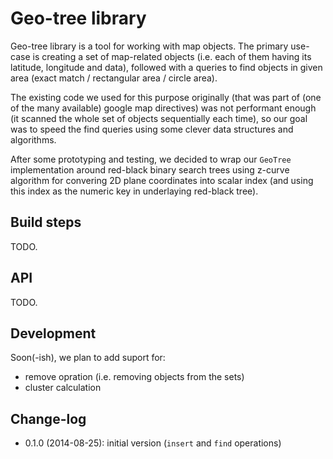 # Geo-tree library

Geo-tree library is a tool for working with map objects. The primary use-case is
creating a set of map-related objects (i.e. each of them having its latitude,
longitude and data), followed with a queries to find objects in given area
(exact match / rectangular area / circle area).

The existing code we used for this purpose originally (that was part of (one of
the many available) google map directives) was not performant enough
(it scanned the whole set of objects sequentially each time), so our goal was to
speed the find queries using some clever data structures and algorithms.

After some prototyping and testing, we decided to wrap our `GeoTree`
implementation around red-black binary search trees using z-curve algorithm for
convering 2D plane coordinates into scalar index (and using this index as the
numeric key in underlaying red-black tree).

## Build steps

TODO.

## API

TODO.

## Development

Soon(-ish), we plan to add suport for:

* remove opration (i.e. removing objects from the sets)
* cluster calculation

## Change-log

* 0.1.0 (2014-08-25): initial version (`insert` and `find` operations)
